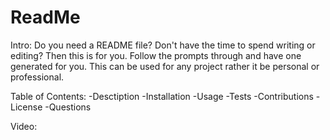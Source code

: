 # ReadMe

Intro: 
Do you need a README file? Don't have the time to spend writing or editing? Then this is for you. Follow the prompts through and have one generated for you. This can be used for any project rather it be personal or professional. 

Table of Contents:
-Desctiption 
-Installation
-Usage 
-Tests
-Contributions
-License
-Questions





Video:
